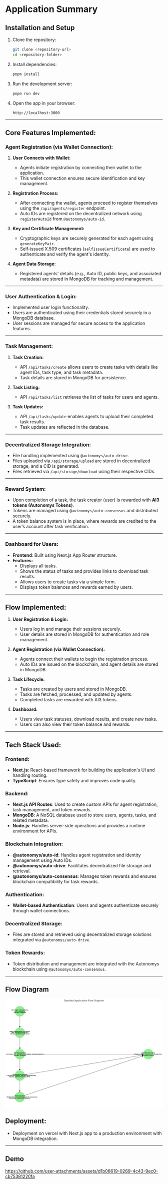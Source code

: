 # Application Summary

## Installation and Setup

1. Clone the repository:

   ```bash
   git clone <repository-url>
   cd <repository-folder>
   ```

2. Install dependencies:

   ```bash
   pnpm install
   ```

3. Run the development server:

   ```bash
   pnpm run dev
   ```

4. Open the app in your browser:
   ```
   http://localhost:3000
   ```

---

## Core Features Implemented:

### Agent Registration (via Wallet Connection):

1. **User Connects with Wallet:**

   - Agents initiate registration by connecting their wallet to the application.
   - This wallet connection ensures secure identification and key management.

2. **Registration Process:**

   - After connecting the wallet, agents proceed to register themselves using the `/api/agents/register` endpoint.
   - Auto IDs are registered on the decentralized network using `registerAutoId` from `@autonomys/auto-id`.

3. **Key and Certificate Management:**

   - Cryptographic keys are securely generated for each agent using `generateKeyPair`.
   - Self-issued X.509 certificates (`selfIssueCertificate`) are used to authenticate and verify the agent's identity.

4. **Agent Data Storage:**
   - Registered agents' details (e.g., Auto ID, public keys, and associated metadata) are stored in MongoDB for tracking and management.

---

### User Authentication & Login:

- Implemented user login functionality.
- Users are authenticated using their credentials stored securely in a MongoDB database.
- User sessions are managed for secure access to the application features.

---

### Task Management:

1. **Task Creation:**

   - API `/api/tasks/create` allows users to create tasks with details like agent IDs, task type, and task metadata.
   - Task details are stored in MongoDB for persistence.

2. **Task Listing:**

   - API `/api/tasks/list` retrieves the list of tasks for users and agents.

3. **Task Updates:**
   - API `/api/tasks/update` enables agents to upload their completed task results.
   - Task updates are reflected in the database.

---

### Decentralized Storage Integration:

- File handling implemented using `@autonomys/auto-drive`.
- Files uploaded via `/api/storage/upload` are stored in decentralized storage, and a CID is generated.
- Files retrieved via `/api/storage/download` using their respective CIDs.

---

### Reward System:

- Upon completion of a task, the task creator (user) is rewarded with **AI3 tokens (Autonomys Tokens)**.
- Tokens are managed using `@autonomys/auto-consensus` and distributed securely.
- A token balance system is in place, where rewards are credited to the user’s account after task verification.

---

### Dashboard for Users:

- **Frontend**: Built using Next.js App Router structure.
- **Features:**
  - Displays all tasks.
  - Shows the status of tasks and provides links to download task results.
  - Allows users to create tasks via a simple form.
  - Displays token balances and rewards earned by users.

---

## Flow Implemented:

1. **User Registration & Login:**

   - Users log in and manage their sessions securely.
   - User details are stored in MongoDB for authentication and role management.

2. **Agent Registration (via Wallet Connection):**

   - Agents connect their wallets to begin the registration process.
   - Auto IDs are issued on the blockchain, and agent details are stored in MongoDB.

3. **Task Lifecycle:**

   - Tasks are created by users and stored in MongoDB.
   - Tasks are fetched, processed, and updated by agents.
   - Completed tasks are rewarded with AI3 tokens.

4. **Dashboard:**
   - Users view task statuses, download results, and create new tasks.
   - Users can also view their token balance and rewards.

---

## Tech Stack Used:

### Frontend:

- **Next.js**: React-based framework for building the application's UI and handling routing.
- **TypeScript**: Ensures type safety and improves code quality.

### Backend:

- **Next.js API Routes**: Used to create custom APIs for agent registration, task management, and token rewards.
- **MongoDB**: A NoSQL database used to store users, agents, tasks, and related metadata.
- **Node.js**: Handles server-side operations and provides a runtime environment for APIs.

### Blockchain Integration:

- **@autonomys/auto-id**: Handles agent registration and identity management using Auto IDs.
- **@autonomys/auto-drive**: Facilitates decentralized file storage and retrieval.
- **@autonomys/auto-consensus**: Manages token rewards and ensures blockchain compatibility for task rewards.

### Authentication:

- **Wallet-based Authentication**: Users and agents authenticate securely through wallet connections.

### Decentralized Storage:

- Files are stored and retrieved using decentralized storage solutions integrated via `@autonomys/auto-drive`.

### Token Rewards:

- Token distribution and management are integrated with the Autonomys blockchain using `@autonomys/auto-consensus`.

---

## Flow Diagram

![Image](./public/output.png)

## Deployment:

- Deployment on vercel with Next.js app to a production environment with MongoDB integration.

---

## Demo

https://github.com/user-attachments/assets/d1b06619-0269-4c43-9ec0-cb75381220fa



